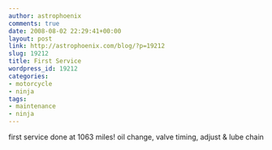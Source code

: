 ```yaml
---
author: astrophoenix
comments: true
date: 2008-08-02 22:29:41+00:00
layout: post
link: http://astrophoenix.com/blog/?p=19212
slug: 19212
title: First Service
wordpress_id: 19212
categories:
- motorcycle
- ninja
tags:
- maintenance
- ninja
---
```


first service done at 1063 miles! oil change, valve timing, adjust & lube chain
